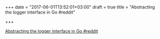 +++
date = "2017-06-01T13:52:01+03:00"
draft = true
title = "Abstracting the logger interface in Go  #reddit"

+++

<p><a href="https://t.co/j2ZIWinHB4">Abstracting the logger interface in Go  #reddit</a></p>